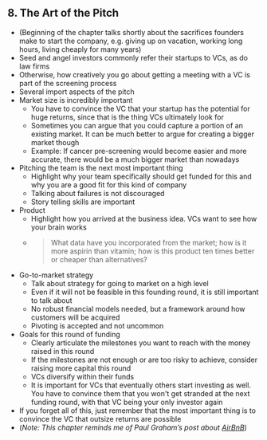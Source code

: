 ## 8. The Art of the Pitch

* (Beginning of the chapter talks shortly about the sacrifices founders make to start the company, e.g. giving up on vacation, working long hours, living cheaply for many years)
* Seed and angel investors commonly refer their startups to VCs, as do law firms
* Otherwise, how creatively you go about getting a meeting with a VC is part of the screening process
* Several import aspects of the pitch
* Market size is incredibly important
    * You have to convince the VC that your startup has the potential for huge returns, since that is the thing VCs ultimately look for
    * Sometimes you can argue that you could capture a portion of an existing market. It can be much better to argue for creating a bigger market though
    * Example: If cancer pre-screening would become easier and more accurate, there would be a much bigger market than nowadays
* Pitching the team is the next most important thing
    * Highlight why your team specifically should get funded for this and why you are a good fit for this kind of company
    * Talking about failures is not discouraged
    * Story telling skills are important
* Product
    * Highlight how you arrived at the business idea. VCs want to see how your brain works
    * > What data have you incorporated from the market; how is it more aspirin than vitamin; how is this product ten times better or cheaper than alternatives?
* Go-to-market strategy
    * Talk about strategy for going to market on a high level
    * Even if it will not be feasible in this founding round, it is still important to talk about
    * No robust financial models needed, but a framework around how customers will be acquired
    * Pivoting is accepted and not uncommon
* Goals for this round of funding
    * Clearly articulate the milestones you want to reach with the money raised in this round
    * If the milestones are not enough or are too risky to achieve, consider raising more capital this round
    * VCs diversify within their funds
    * It is important for VCs that eventually others start investing as well. You have to convince them that you won't get stranded at the next funding round, with that VC being your only investor again
* If you forget all of this, just remember that the most important thing is to convince the VC that outsize returns are possible
* (*Note: This chapter reminds me of Paul Graham’s post about [AirBnB](http://www.paulgraham.com/airbnb.html)*)
